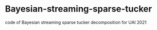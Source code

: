 # Bayesian-streaming-sparse-tucker
code of Bayesian streaming sparse tucker decomposition for UAI 2021
